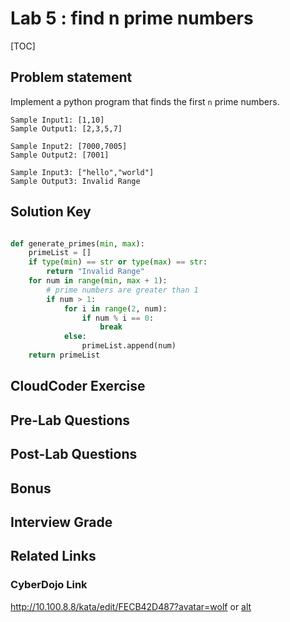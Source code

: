 
# Lab 5 : find n prime numbers

[TOC]

## Problem statement 

Implement a python program that finds the first `n` prime numbers. 

    Sample Input1: [1,10]
    Sample Output1: [2,3,5,7]

    Sample Input2: [7000,7005]
    Sample Output2: [7001]

    Sample Input3: ["hello","world"]
    Sample Output3: Invalid Range


## Solution Key

```python 

def generate_primes(min, max):
    primeList = []
    if type(min) == str or type(max) == str:
        return "Invalid Range"
    for num in range(min, max + 1):
        # prime numbers are greater than 1
        if num > 1:
            for i in range(2, num):
                if num % i == 0:
                    break
            else:
                primeList.append(num)
    return primeList
```

## CloudCoder Exercise 



## Pre-Lab Questions 


## Post-Lab Questions 

## Bonus 
## Interview Grade 

## Related Links

### CyberDojo Link

http://10.100.8.8/kata/edit/FECB42D487?avatar=wolf or [alt](http://cyberdojo1.kgfsl.com/kata/edit/FECB42D487?avatar=wolf) 
